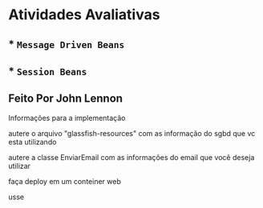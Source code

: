 # Atividades Avaliativas
## * ``Message Driven Beans``
## * ``Session Beans``

## Feito Por John Lennon

Informações para a implementação

autere o arquivo "glassfish-resources" com as informação do sgbd que vc esta utilizando

autere a classe EnviarEmail com as informações do email que você deseja utilizar

faça deploy em um conteiner web

usse